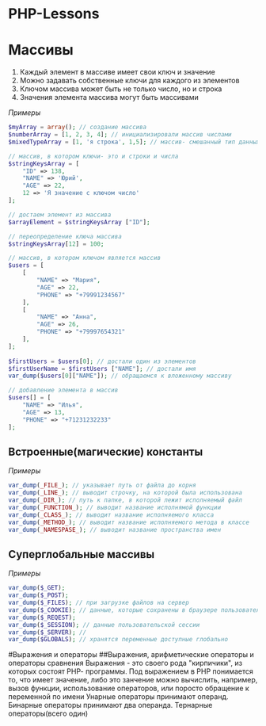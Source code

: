 # PHP-Lessons
# Массивы
1. Каждый элемент в массиве имеет свои ключ и значение
2. Можно задавать собственные ключи для каждого из элементов
3. Ключом массива может быть не только число, но и строка
4. Значения элемента массива могут быть массивами

*Примеры*
```php
$myArray = array(); // создание массива
$numberArray = [1, 2, 3, 4]; // инициализировали массив числами
$mixedTypeArray = [1, 'я строка', 1,5]; // массив- смешанный тип данных

// массив, в котором ключи- это и строки и числа
$stringKeysArray = [
    "ID" => 138,
    "NAME" => 'Юрий',
    "AGE" => 22,
    12 => 'Я значение с ключом число'
];

// достаем элемент из массива
$arrayElement = $stringKeysArray ["ID"];

// переопределение ключа массива
$stringKeysArray[12] = 100; 

// массив, в котором ключом является массив 
$users = [
    [
        "NAME" => "Мария",
        "AGE" => 22,
        "PHONE" => "+79991234567"
    ],
    [
        "NAME" => "Анна",
        "AGE" => 26,
        "PHONE" => "+79997654321"
    ],
];
  
$firstUsers = $users[0]; // достали один из элементов
$firstUserName = $firstUsers ["NAME"]; // достали имя
var_dump($users[0]["NAME"]); // обращаемся к вложенному массиву

// добавление элемента в массив
$users[] = [
    "NAME" => "Илья",
    "AGE" => 13,
    "PHONE" => "+71231232233"
];
```
## Встроенные(магические) константы
*Примеры*
```php
var_dump(_FILE_); // указывает путь от файла до корня
var_dump(_LINE_); // выводит строчку, на которой была использована
var_dump(_DIR_); // путь к папке, в которой лежит исполняемый файл
var_dump(_FUNCTION_); // выводит название исполнямой функции
var_dump(_CLASS_); // выводит название исполняемого класса 
var_dump(_METHOD_); // выводит название исполняемого метода в классе
var_dump(_NAMESPASE_); // выводит название пространства имен
```
## Суперглобальные массивы
*Примеры*
```php
var_dump($_GET);
var_dump($_POST);
var_dump($_FILES); // при загрузке файлов на сервер
var_dump($_COOKIE); // данные, которые сохранены в браузере пользователя
var_dump($_REQEST);
var_dump($_SESSION); // данные пользовательской сессии
var_dump($_SERVER); // 
var_dump($GLOBALS); // хранятся переменные доступные глобально
```

#Выражения и операторы
##Выражения, арифметические операторы и операторы сравнения
Выражения - это своего рода "кирпичики", из которых состоят РНР- программы.
Под выражением в РНР понимается то, что имеет значение, либо это занчение можно вычислить,
например, вызов функции, использование операторов, или поросто обращение к переменной по имени
Унарные операторы принимают операнд.
Бинарные операторы принимают два операнда.
Тернарные операторы(всего один)